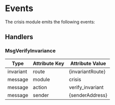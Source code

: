 <!--
order: 3
-->

# Events

The crisis module emits the following events:

## Handlers

### MsgVerifyInvariance

| Type      | Attribute Key | Attribute Value  |
| --------- | ------------- | ---------------- |
| invariant | route         | {invariantRoute} |
| message   | module        | crisis           |
| message   | action        | verify_invariant |
| message   | sender        | {senderAddress}  |
